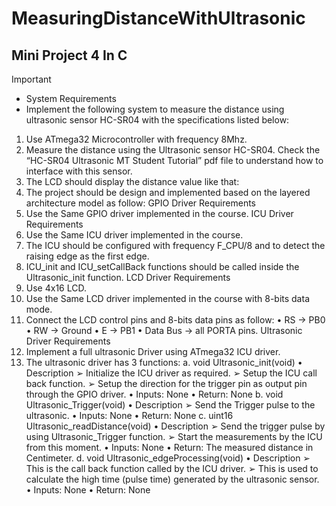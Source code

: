 # MeasuringDistanceWithUltrasonic
## Mini Project 4 In C 

> [!IMPORTANT]
> - System Requirements
> - Implement the following system to measure the distance using ultrasonic sensor HC-SR04 with the specifications listed below:


1. Use ATmega32 Microcontroller with frequency 8Mhz.
2. Measure the distance using the Ultrasonic sensor HC-SR04. Check the “HC-SR04 
Ultrasonic MT Student Tutorial” pdf file to understand how to interface with this 
sensor.
3. The LCD should display the distance value like that:
4. The project should be design and implemented based on the layered architecture 
model as follow:
GPIO Driver Requirements
1. Use the Same GPIO driver implemented in the course.
ICU Driver Requirements
1. Use the Same ICU driver implemented in the course.
2. The ICU should be configured with frequency F_CPU/8 and to detect the raising 
edge as the first edge.
3. ICU_init and ICU_setCallBack functions should be called inside the Ultrasonic_init
function.
LCD Driver Requirements
1. Use 4x16 LCD.
2. Use the Same LCD driver implemented in the course with 8-bits data mode.
3. Connect the LCD control pins and 8-bits data pins as follow:
• RS → PB0
• RW → Ground
• E → PB1
• Data Bus → all PORTA pins.
Ultrasonic Driver Requirements
1. Implement a full ultrasonic Driver using ATmega32 ICU driver.
2. The ultrasonic driver has 3 functions:
a. void Ultrasonic_init(void)
• Description
➢ Initialize the ICU driver as required.
➢ Setup the ICU call back function.
➢ Setup the direction for the trigger pin as output pin through the 
GPIO driver.
• Inputs: None
• Return: None
b. void Ultrasonic_Trigger(void)
• Description
➢ Send the Trigger pulse to the ultrasonic.
• Inputs: None
• Return: None
c. uint16 Ultrasonic_readDistance(void)
• Description
➢ Send the trigger pulse by using Ultrasonic_Trigger function.
➢ Start the measurements by the ICU from this moment.
• Inputs: None
• Return: The measured distance in Centimeter.
d. void Ultrasonic_edgeProcessing(void)
• Description
➢ This is the call back function called by the ICU driver.
➢ This is used to calculate the high time (pulse time) generated by 
the ultrasonic sensor.
• Inputs: None
• Return: None
